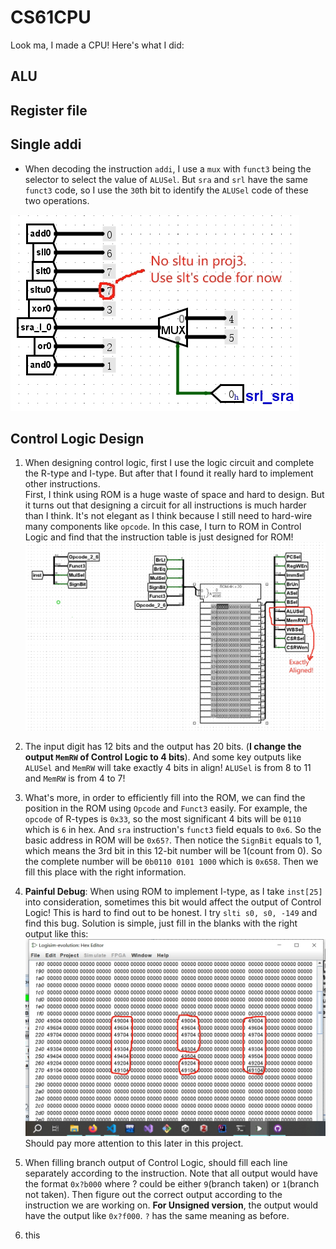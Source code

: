 # CS61CPU

Look ma, I made a CPU! Here's what I did:

## ALU

## Register file

## Single addi

- When decoding the instruction `addi`, I use a `mux` with `funct3` being the selector to select the value of `ALUSel`. But `sra` and `srl` have the same `funct3` code, so I use the `30`th bit to identify the `ALUSel` code of these two operations.

![ALUSel](./Images/proj3_3.png)

## Control Logic Design

1. When designing control logic, first I use the logic circuit and complete the R-type and I-type. But after that I found it really hard to implement other instructions.  
First, I think using ROM is a huge waste of space and hard to design. But it turns out that designing a circuit for all instructions is much harder than I think. It's not elegant as I think because I still need to hard-wire many components like `opcode`. In this case, I turn to ROM in Control Logic and find that the instruction table is just designed for ROM!
   ![ROM](./Images/proj3_4.png)

2. The input digit has 12 bits and the output has 20 bits. (**I change the output `MemRW` of Control Logic to 4 bits**). And some key outputs like `ALUSel` and `MemRW` will take exactly 4 bits in align! `ALUSel` is from 8 to 11 and `MemRW` is from 4 to 7!
3. What's more, in order to efficiently fill into the ROM, we can find the position in the ROM using `Opcode` and `Funct3` easily. For example, the `opcode` of R-types is `0x33`, so the most significant 4 bits will be `0110` which is `6` in hex. And `sra` instruction's `funct3` field equals to `0x6`. So the basic address in ROM will be `0x65?`. Then notice the `SignBit` equals to 1, which means the 3rd bit in this 12-bit number will be 1(count from 0). So the complete number will be `0b0110 0101 1000` which is `0x658`. Then we fill this place with the right information.
4. **Painful Debug**: When using ROM to implement I-type, as I take `inst[25]` into consideration, sometimes this bit would affect the output of Control Logic! This is hard to find out to be honest. I try `slti s0, s0, -149` and find this bug. Solution is simple, just fill in the blanks with the right output like this: 
   ![Fill in](./Images/proj3_5.png)
   Should pay more attention to this later in this project.
5. When filling branch output of Control Logic, should fill each line separately according to the instruction. Note that all output would have the format `0x?b000` where ? could be either `9`(branch taken) or `1`(branch not taken). Then figure out the correct output according to the instruction we are working on. 
   **For Unsigned version**, the output would have the output like `0x?f000`. `?` has the same meaning as before.
6. this
